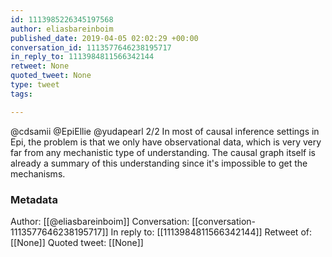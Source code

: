 ```yaml
---
id: 1113985226345197568
author: eliasbareinboim
published_date: 2019-04-05 02:02:29 +00:00
conversation_id: 1113577646238195717
in_reply_to: 1113984811566342144
retweet: None
quoted_tweet: None
type: tweet
tags:

---
```


@cdsamii @EpiEllie @yudapearl 2/2 In most of causal inference settings in Epi, the problem is that we only have observational data, which is very very far from any mechanistic type of understanding. The causal graph itself is already a summary of this understanding since it's impossible to get the mechanisms.

### Metadata

Author: [[@eliasbareinboim]]
Conversation: [[conversation-1113577646238195717]]
In reply to: [[1113984811566342144]]
Retweet of: [[None]]
Quoted tweet: [[None]]
